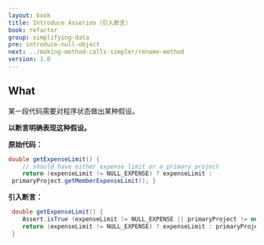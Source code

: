 ```yaml
---
layout: book
title: Introduce Asserion（引入断言）
book: refactor
group: simplifying-data
pre: introduce-null-object
next: ../making-method-calls-simpler/rename-method
version: 1.0
---
```



## What

某一段代码需要对程序状态做出某种假设。

**以断言明确表现这种假设。**


**原始代码：**

```java
double getExpenseLimit() {
    // should have either expense limit or a primary project
    return (expenseLimit != NULL_EXPENSE) ? expenseLimit :
 primaryProject.getMemberExpenseLimit(); }
```

**引入断言：**

```java
 double getExpenseLimit() {
    Assert.isTrue (expenseLimit != NULL_EXPENSE || primaryProject != null);
    return (expenseLimit != NULL_EXPENSE) ? expenseLimit : primaryProject.getMemberExpenseLimit();
 }
```